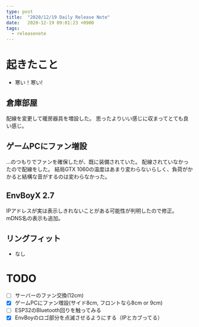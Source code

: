 ```yaml
---
type: post
title:  "2020/12/19 Daily Release Note"
date:   2020-12-19 09:01:23 +0900
tags:
  - releasenote
---
```

# 起きたこと

* 寒い！寒い!

## 倉庫部屋

配線を変更して暖房器具を増設した。
思ったよりいい感じに収まってとても良い感じ。

## ゲームPCにファン増設

…のつもりでファンを確保したが、既に装備されていた。
配線されていなかったので配線をした。
結局GTX 1060の温度はあまり変わらないらしく、負荷がかかると結構な音がするのは変わらなかった。

## EnvBoyX 2.7

IPアドレスが実は表示しきれないことがある可能性が判明したので修正。
mDNS名の表示も追加。

## リングフィット

* なし

# TODO 

- [ ] サーバーのファン交換(12cm)
- [x] ゲームPCにファン増設(サイド8cm, フロントなら8cm or 9cm)
- [ ] ESP32のBluetooth回りを触ってみる
- [x] EnvBoyのロゴ部分を点滅させるようにする（IPとカブってる）